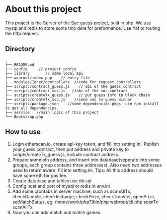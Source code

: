 # About this project

This project is the Server of the Soc guess project, built in php. We use mysql and redis to store some tmp data for preformance.
Use Yaf to routing the http request.


## Directory

```
.
├── README.md
├── config     // project config
├── library       // some local api
├── webroot/index.php    // entry file
├── modules/Inner/controllers  //code for request controllers
├── scripts/contract_guess.js    // abi of the guess contract
├── scripts/contract_soc.js   //abi of the soc contract
├── scripts/createTx_guess.js    // put guess info to block chain
├── scripts/createTx_soc.js    //send soc to guess winner
├── scripts/package.json    //some dependencies pkgs, use npm install to get all dependencies.
├── service   //main logic of this project
└── Bootstrap.php
```



## How to use

1. Login etherscan.io, create api-key token, and fill into setting.ini.  Publish your guess contract, then put address and private key to scripts/createTx_guess.js, include contract address.
2. Prepare some eth address, and insert into database(seperate into some groups, each group contains three addresses). Also need two addresses used to return award, fill into setting.ini. Tips: All this address should have some eth for gas fee.
3. Create database and tables use db.sql
4. Config host and port of mysql or redis in env.ini
5. Add some crontabs in server machine, such as scanAllTx, checkGamble, checkIncharge, checkPrize, checkTransfer, openPrize, setMatchStatus,  eg: /home/work/php7/bin/php webroot/cli.php scanTx scanAllTx
6. Now you can add match and match games.

